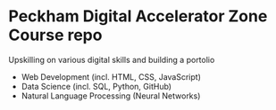 # Peckham Digital Accelerator Zone Course repo

Upskilling on various digital skills and building a portolio
- Web Development (incl. HTML, CSS, JavaScript)
- Data Science (incl. SQL, Python, GitHub)
- Natural Language Processing (Neural Networks)
